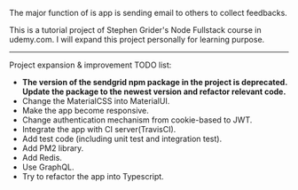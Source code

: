 The major function of is app is sending email to others to collect feedbacks.

This is a tutorial project of Stephen Grider's Node Fullstack course in udemy.com. I will expand this project personally for learning purpose.

---

Project expansion & improvement TODO list:

- **The version of the sendgrid npm package in the project is deprecated. Update the package to the newest version and refactor relevant code.**
- Change the MaterialCSS into MaterialUI. 
- Make the app become responsive.
- Change authentication mechanism from cookie-based to JWT.
- Integrate the app with CI server(TravisCI).
- Add test code (including unit test and integration test).
- Add PM2 library.
- Add Redis.
- Use GraphQL.
- Try to refactor the app into Typescript.
